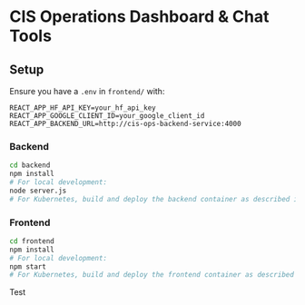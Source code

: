 # CIS Operations Dashboard & Chat Tools

## Setup
Ensure you have a `.env` in `frontend/` with:
```
REACT_APP_HF_API_KEY=your_hf_api_key
REACT_APP_GOOGLE_CLIENT_ID=your_google_client_id
REACT_APP_BACKEND_URL=http://cis-ops-backend-service:4000
```

### Backend
```bash
cd backend
npm install
# For local development:
node server.js
# For Kubernetes, build and deploy the backend container as described in k8s/manifests/backend-deployment.yaml
```

### Frontend
```bash
cd frontend
npm install
# For local development:
npm start
# For Kubernetes, build and deploy the frontend container as described in k8s/manifests/frontend-deployment.yaml
```

Test